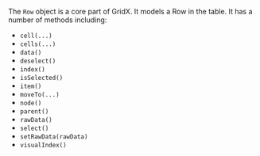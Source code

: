 The `Row` object is a core part of GridX.  It models a Row in the table.  It has a number of methods including:

* `cell(...)`
* `cells(...)`
* `data()`
* `deselect()`
* `index()`
* `isSelected()`
* `item()`
* `moveTo(...)`
* `node()`
* `parent()`
* `rawData()`
* `select()`
* `setRawData(rawData)`
* `visualIndex()`